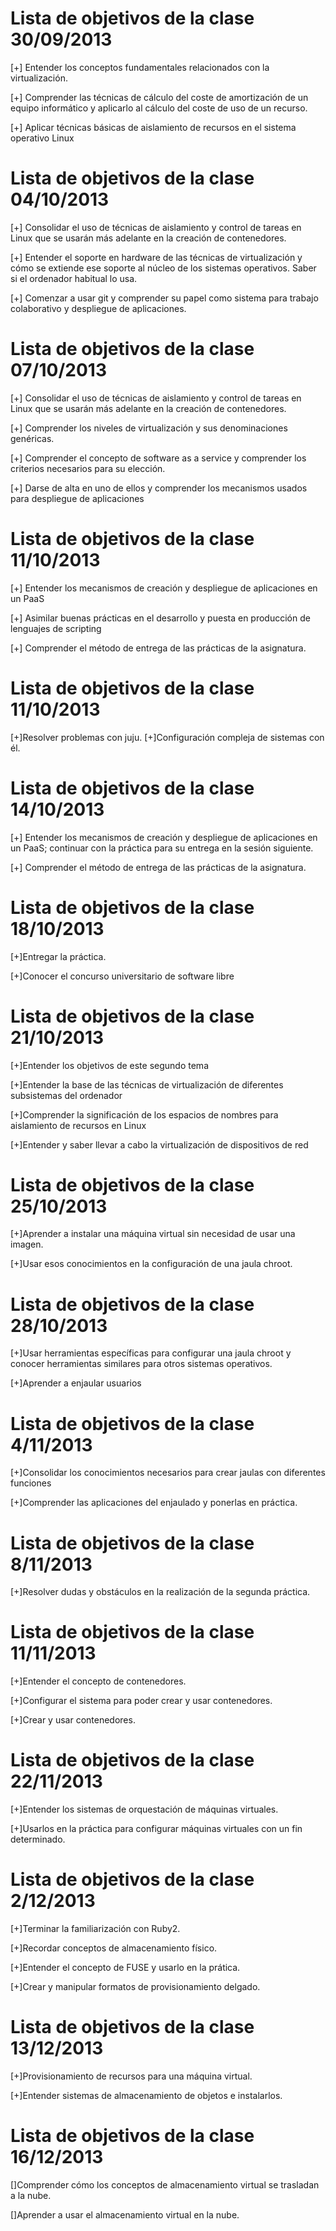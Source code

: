 Lista de objetivos de la clase 30/09/2013
=========================================

[+] Entender los conceptos fundamentales relacionados con la virtualización.

[+] Comprender las técnicas de cálculo del coste de amortización de un equipo informático y aplicarlo al cálculo del 
coste de uso de un recurso.

[+] Aplicar técnicas básicas de aislamiento de recursos en el sistema operativo Linux


Lista de objetivos de la clase 04/10/2013
=========================================

[+] Consolidar el uso de técnicas de aislamiento y control de tareas en Linux que se usarán más adelante en la 
creación de contenedores.
 
[+] Entender el soporte en hardware de las técnicas de virtualización y cómo se extiende ese soporte al núcleo 
de los sistemas operativos. Saber si el ordenador habitual lo usa.

[+] Comenzar a usar git y comprender su papel como sistema para trabajo colaborativo y despliegue de aplicaciones.

Lista de objetivos de la clase 07/10/2013
=========================================

[+] Consolidar el uso de técnicas de aislamiento y control de tareas en Linux que se usarán más adelante en la creación de contenedores.

[+] Comprender los niveles de virtualización y sus denominaciones genéricas.

[+] Comprender el concepto de software as a service y comprender los criterios necesarios para su elección.

[+] Darse de alta en uno de ellos y comprender los mecanismos usados para despliegue de aplicaciones

Lista de objetivos de la clase 11/10/2013
=========================================

[+] Entender los mecanismos de creación y despliegue de aplicaciones en un PaaS

[+] Asimilar buenas prácticas en el desarrollo y puesta en producción de lenguajes de scripting

[+] Comprender el método de entrega de las prácticas de la asignatura.



Lista de objetivos de la clase 11/10/2013
=========================================

[+]Resolver problemas con juju.
[+]Configuración compleja de sistemas con él.


Lista de objetivos de la clase 14/10/2013
=========================================

[+] Entender los mecanismos de creación y despliegue de aplicaciones en un PaaS; continuar con la práctica para su entrega en la sesión siguiente. 

[+] Comprender el método de entrega de las prácticas de la asignatura.

Lista de objetivos de la clase 18/10/2013
=========================================

[+]Entregar la práctica.

[+]Conocer el concurso universitario de software libre


Lista de objetivos de la clase 21/10/2013
=========================================

[+]Entender los objetivos de este segundo tema

[+]Entender la base de las técnicas de virtualización de diferentes subsistemas del ordenador

[+]Comprender la significación de los espacios de nombres para aislamiento de recursos en Linux

[+]Entender y saber llevar a cabo la virtualización de dispositivos de red


Lista de objetivos de la clase 25/10/2013
=========================================

[+]Aprender a instalar una máquina virtual sin necesidad de usar una imagen.

[+]Usar esos conocimientos en la configuración de una jaula chroot.



Lista de objetivos de la clase 28/10/2013
=========================================

[+]Usar herramientas específicas para configurar una jaula chroot y conocer herramientas similares para otros sistemas operativos.

[+]Aprender a enjaular usuarios

Lista de objetivos de la clase 4/11/2013
=========================================

[+]Consolidar los conocimientos necesarios para crear jaulas con diferentes funciones

[+]Comprender las aplicaciones del enjaulado y ponerlas en práctica.

Lista de objetivos de la clase 8/11/2013
=========================================

[+]Resolver dudas y obstáculos en la realización de la segunda práctica.


Lista de objetivos de la clase 11/11/2013
=========================================

[+]Entender el concepto de contenedores.

[+]Configurar el sistema para poder crear y usar contenedores.

[+]Crear y usar contenedores.


Lista de objetivos de la clase 22/11/2013
=========================================

[+]Entender los sistemas de orquestación de máquinas virtuales.


[+]Usarlos en la práctica para configurar máquinas virtuales con un fin determinado.




Lista de objetivos de la clase 2/12/2013
=========================================

[+]Terminar la familiarización con Ruby2.

[+]Recordar conceptos de almacenamiento físico.

[+]Entender el concepto de FUSE y usarlo en la prática.

[+]Crear y manipular formatos de provisionamiento delgado.



Lista de objetivos de la clase 13/12/2013
=========================================

[+]Provisionamiento de recursos para una máquina virtual.

[+]Entender sistemas de almacenamiento de objetos e instalarlos.


Lista de objetivos de la clase 16/12/2013
=========================================


[]Comprender cómo los conceptos de almacenamiento virtual se trasladan a la nube.
   
[]Aprender a usar el almacenamiento virtual en la nube.



